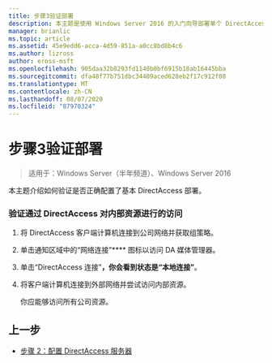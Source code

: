 ```yaml
---
title: 步骤3验证部署
description: 本主题是使用 Windows Server 2016 的入门向导部署单个 DirectAccess 服务器指南的一部分
manager: brianlic
ms.topic: article
ms.assetid: 45e9edd6-acca-4d59-851a-a0cc8bd8b4c6
ms.author: lizross
author: eross-msft
ms.openlocfilehash: 905daa32b8293fd1140b0bf6915b18ab16445bba
ms.sourcegitcommit: dfa48f77b751dbc34409aced628eb2f17c912f08
ms.translationtype: MT
ms.contentlocale: zh-CN
ms.lasthandoff: 08/07/2020
ms.locfileid: "87970324"
---
```

# <a name="step-3-verify-deployments"></a>步骤3验证部署

>适用于：Windows Server（半年频道）、Windows Server 2016

本主题介绍如何验证是否正确配置了基本 DirectAccess 部署。

### <a name="to-verify-access-to-internal-resources-through-directaccess"></a>验证通过 DirectAccess 对内部资源进行的访问

1.  将 DirectAccess 客户端计算机连接到公司网络并获取组策略。

2.  单击通知区域中的“网络连接”**** 图标以访问 DA 媒体管理器。

3.  单击“DirectAccess 连接”****，你会看到状态是“本地连接”****。

4.  将客户端计算机连接到外部网络并尝试访问内部资源。

    你应能够访问所有公司资源。

## <a name="previous-step"></a><a name="BKMK_Links"></a>上一步

-   [步骤 2：配置 DirectAccess 服务器](da-basic-configure-s2-server.md)



